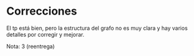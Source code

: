 # Correcciones

El tp está bien, pero la estructura del grafo no es muy clara y hay varios detalles por corregir y mejorar.

Nota: 3 (reentrega)
